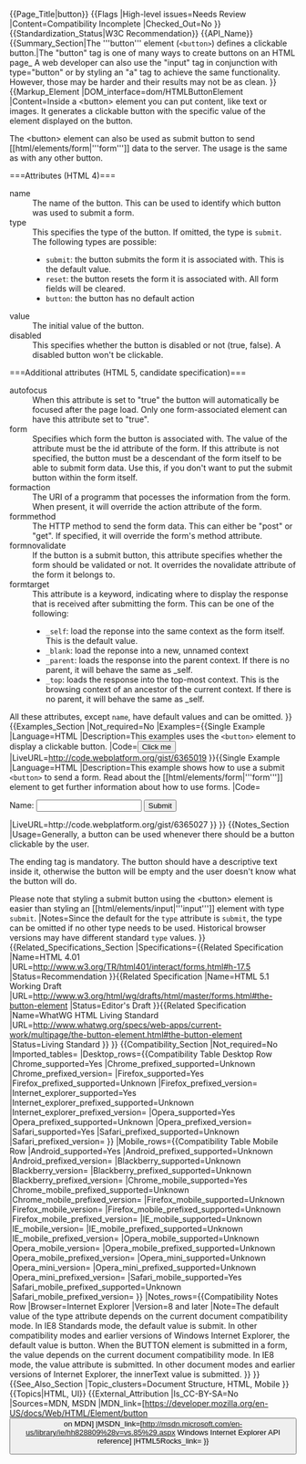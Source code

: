 {{Page_Title|button}}
{{Flags
|High-level issues=Needs Review
|Content=Compatibility Incomplete
|Checked_Out=No
}}
{{Standardization_Status|W3C Recommendation}}
{{API_Name}}
{{Summary_Section|The '''button''' element (<code>&lt;button&gt;</code>) defines a clickable button.|The "button" tag is one of many ways to create buttons on an HTML page_ A web developer can also use the "input" tag in conjunction with type="button" or by styling an "a" tag to achieve the same functionality. However, those may be harder and their results may not be as clean.
}}
{{Markup_Element
|DOM_interface=dom/HTMLButtonElement
|Content=Inside a &lt;button&gt; element you can put content, like text or images. It generates a clickable button with the specific value of the element displayed on the button.

The &lt;button&gt; element can also be used as submit button to send [[html/elements/form|'''form''']] data to the server. The usage is the same as with any other button.

===Attributes (HTML 4)===
<dl>
  <dt>name</dt>
  <dd>The name of the button. This can be used to identify which button was used to submit a form.</dd>
  <dt>type</dt>
  <dd>This specifies the type of the button. If omitted, the type is <code>submit</code>. The following types are possible:
    <ul>
      <li><code>submit</code>: the button submits the form it is associated with. This is the default value.</li>
      <li><code>reset</code>: the button resets the form it is associated with. All form fields will be cleared.</li>
      <li><code>button</code>: the button has no default action</li> 
    </ul>
  </dd>
  <dt>value</dt>
  <dd>The initial value of the button.</dd>
  <dt>disabled</dt>
  <dd>This specifies whether the button is disabled or not (true, false). A disabled button won't be clickable.</dd>
</dl>

===Additional attributes (HTML 5, candidate specification)===

<dl>
  <dt>autofocus</dt>
  <dd>When this attribute is set to "true" the button will automatically be focused after the page load. Only one form-associated element can have this attribute set to "true".</dd>
  <dt>form</dt>
  <dd>Specifies which form the button is associated with. The value of the attribute must be the id attribute of the form. If this attribute is not specified, the button must be a descendant of the form itself to be able to submit form data. Use this, if you don't want to put the submit button within the form itself.</dd>
  <dt>formaction</dt>
  <dd>The URI of a programm that pocesses the information from the form. When present, it will override the action attribute of the form.</dd>
  <dt>formmethod</dt>
  <dd>The HTTP method to send the form data. This can either be "post" or "get". If specified, it will override the form's method attribute.</dd>
  <dt>formnovalidate</dt>
  <dd>If the button is a submit button, this attribute specifies whether the form should be validated or not. It overrides the novalidate attribute of the form it belongs to.</dd>
  <dt>formtarget</dt>
  <dd>This attribute is a keyword, indicating where to display the response that is received after submitting the form. This can be one of the following:
    <ul>
      <li><code>_self</code>: load the reponse into the same context as the form itself. This is the default value.</li>
      <li><code>_blank</code>: load the reponse into a new, unnamed context</li>
      <li><code>_parent</code>: loads the response into the parent context. If there is no parent, it will behave the same as _self.</li>
      <li><code>_top</code>: loads the response into the top-most context. This is the browsing context of an ancestor of the current context. If there is no parent, it will behave the same as _self.</li>
    </ul>
  </dd>
</dl>

All these attributes, except <code>name</code>, have default values and can be omitted.
}}
{{Examples_Section
|Not_required=No
|Examples={{Single Example
|Language=HTML
|Description=This examples uses the <code>&lt;button&gt;</code> element to display a clickable button.
|Code=<button name="button">Click me</button>
|LiveURL=http://code.webplatform.org/gist/6365019
}}{{Single Example
|Language=HTML
|Description=This example shows how to use a submit <code>&lt;button&gt;</code> to send a form. Read about the [[html/elements/form|'''form''']] element to get further information about how to use forms.
|Code=<form action="fileOnTheServerWhichHandlesTheNewData.php">
  <label for="name">Name:</label>
  <input id="name" type="text" name="user_name">
  <button name="submitbutton">Submit</button>
</form>
|LiveURL=http://code.webplatform.org/gist/6365027
}}
}}
{{Notes_Section
|Usage=Generally, a button can be used whenever there should be a button clickable by the user. 

The ending tag is mandatory. The button should have a descriptive text inside it, otherwise the button will be empty and the user doesn't know what the button will do.

Please note that styling a submit button using the &lt;button&gt; element is easier than styling an [[html/elements/input|'''input''']] element with type <code>submit</code>.
|Notes=Since the default for the <code>type</code> attribute is <code>submit</code>, the type can be omitted if no other type needs to be used. Historical browser versions may have different standard <code>type</code> values.
}}
{{Related_Specifications_Section
|Specifications={{Related Specification
|Name=HTML 4.01
|URL=http://www.w3.org/TR/html401/interact/forms.html#h-17.5
|Status=Recommendation
}}{{Related Specification
|Name=HTML 5.1 Working Draft
|URL=http://www.w3.org/html/wg/drafts/html/master/forms.html#the-button-element
|Status=Editor's Draft
}}{{Related Specification
|Name=WhatWG HTML Living Standard
|URL=http://www.whatwg.org/specs/web-apps/current-work/multipage/the-button-element.html#the-button-element
|Status=Living Standard
}}
}}
{{Compatibility_Section
|Not_required=No
|Imported_tables=
|Desktop_rows={{Compatibility Table Desktop Row
|Chrome_supported=Yes
|Chrome_prefixed_supported=Unknown
|Chrome_prefixed_version=
|Firefox_supported=Yes
|Firefox_prefixed_supported=Unknown
|Firefox_prefixed_version=
|Internet_explorer_supported=Yes
|Internet_explorer_prefixed_supported=Unknown
|Internet_explorer_prefixed_version=
|Opera_supported=Yes
|Opera_prefixed_supported=Unknown
|Opera_prefixed_version=
|Safari_supported=Yes
|Safari_prefixed_supported=Unknown
|Safari_prefixed_version=
}}
|Mobile_rows={{Compatibility Table Mobile Row
|Android_supported=Yes
|Android_prefixed_supported=Unknown
|Android_prefixed_version=
|Blackberry_supported=Unknown
|Blackberry_version=
|Blackberry_prefixed_supported=Unknown
|Blackberry_prefixed_version=
|Chrome_mobile_supported=Yes
|Chrome_mobile_prefixed_supported=Unknown
|Chrome_mobile_prefixed_version=
|Firefox_mobile_supported=Unknown
|Firefox_mobile_version=
|Firefox_mobile_prefixed_supported=Unknown
|Firefox_mobile_prefixed_version=
|IE_mobile_supported=Unknown
|IE_mobile_version=
|IE_mobile_prefixed_supported=Unknown
|IE_mobile_prefixed_version=
|Opera_mobile_supported=Unknown
|Opera_mobile_version=
|Opera_mobile_prefixed_supported=Unknown
|Opera_mobile_prefixed_version=
|Opera_mini_supported=Unknown
|Opera_mini_version=
|Opera_mini_prefixed_supported=Unknown
|Opera_mini_prefixed_version=
|Safari_mobile_supported=Yes
|Safari_mobile_prefixed_supported=Unknown
|Safari_mobile_prefixed_version=
}}
|Notes_rows={{Compatibility Notes Row
|Browser=Internet Explorer
|Version=8 and later
|Note=The default value of the type attribute depends on the current document compatibility mode. In IE8 Standards mode, the default value is submit. In other compatibility modes and earlier versions of Windows Internet Explorer, the default value is button. When the BUTTON element is submitted in a form, the value depends on the current document compatibility mode. In IE8 mode, the value attribute is submitted. In other document modes and earlier versions of Internet Explorer, the innerText value is submitted.
}}
}}
{{See_Also_Section
|Topic_clusters=Document Structure, HTML, Mobile
}}
{{Topics|HTML, UI}}
{{External_Attribution
|Is_CC-BY-SA=No
|Sources=MDN, MSDN
|MDN_link=[https://developer.mozilla.org/en-US/docs/Web/HTML/Element/button <button> on MDN]
|MSDN_link=[http://msdn.microsoft.com/en-us/library/ie/hh828809%28v=vs.85%29.aspx Windows Internet Explorer API reference]
|HTML5Rocks_link=
}}